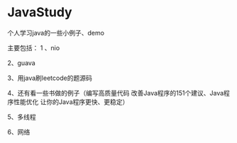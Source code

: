 JavaStudy
=========

个人学习java的一些小例子、demo

主要包括：
1 、nio

2、guava



3、用java刷leetcode的题源码

4、还有看一些书做的例子（编写高质量代码  改善Java程序的151个建议、Java程序性能优化  让你的Java程序更快、更稳定）

5、多线程

6、网络
